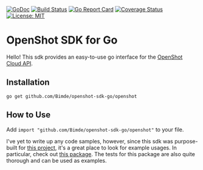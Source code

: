 [![GoDoc](https://godoc.org/github.com/Bimde/openshot-sdk-go?status.svg)](https://godoc.org/github.com/Bimde/openshot-sdk-go)
[![Build Status](https://travis-ci.com/Bimde/openshot-sdk-go.svg?branch=master)](https://travis-ci.com/Bimde/openshot-sdk-go)
[![Go Report Card](https://goreportcard.com/badge/github.com/Bimde/openshot-sdk-go)](https://goreportcard.com/report/github.com/Bimde/openshot-sdk-go)
[![Coverage Status](https://coveralls.io/repos/github/Bimde/openshot-sdk-go/badge.svg?branch=master)](https://coveralls.io/github/Bimde/openshot-sdk-go?branch=master)
[![License: MIT](https://img.shields.io/badge/License-MIT-yellow.svg)](https://github.com/Bimde/openshot-sdk-go/blob/master/LICENSE)

# OpenShot SDK for Go
Hello! This sdk provides an easy-to-use go interface for the [OpenShot Cloud API](http://cloud.openshot.org/doc/index.html).

## Installation
`go get github.com/Bimde/openshot-sdk-go/openshot`

## How to Use
Add `import "github.com/Bimde/openshot-sdk-go/openshot"` to your file.

I've yet to write up any code samples, however, since this sdk was purpose-built for [this project](https://github.com/Bimde/fancam-generator/), it's a great place to look for example usages. In particular, check out [this package](https://github.com/Bimde/fancam-generator/tree/master/backend/src/trackingconverter). The tests for this package are also quite thorough and can be used as examples.
